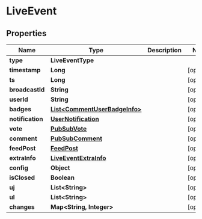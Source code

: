 

# LiveEvent


## Properties

| Name | Type | Description | Notes |
|------------ | ------------- | ------------- | -------------|
|**type** | **LiveEventType** |  |  |
|**timestamp** | **Long** |  |  [optional] |
|**ts** | **Long** |  |  [optional] |
|**broadcastId** | **String** |  |  [optional] |
|**userId** | **String** |  |  [optional] |
|**badges** | [**List&lt;CommentUserBadgeInfo&gt;**](CommentUserBadgeInfo.md) |  |  [optional] |
|**notification** | [**UserNotification**](UserNotification.md) |  |  [optional] |
|**vote** | [**PubSubVote**](PubSubVote.md) |  |  [optional] |
|**comment** | [**PubSubComment**](PubSubComment.md) |  |  [optional] |
|**feedPost** | [**FeedPost**](FeedPost.md) |  |  [optional] |
|**extraInfo** | [**LiveEventExtraInfo**](LiveEventExtraInfo.md) |  |  [optional] |
|**config** | **Object** |  |  [optional] |
|**isClosed** | **Boolean** |  |  [optional] |
|**uj** | **List&lt;String&gt;** |  |  [optional] |
|**ul** | **List&lt;String&gt;** |  |  [optional] |
|**changes** | **Map&lt;String, Integer&gt;** |  |  [optional] |



